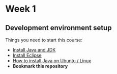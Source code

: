 # Week 1

## Development environment setup

Things you need to start this course:

* [Install Java and JDK](http://www.oracle.com/technetwork/java/javase/downloads/index.html)
* [Install Eclipse](https://eclipse.org/)
* [How to install Java on Ubuntu / Linux](http://stackoverflow.com/questions/14788345/how-to-install-jdk-on-ubuntu-linux)
* **Bookmark this repository**

